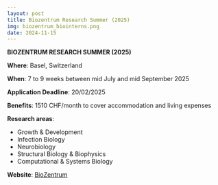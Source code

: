 ```yaml
---
layout: post
title: Biozentrum Research Summer (2025) 
img: biozentrum_biointerns.png
date: 2024-11-15
---
```


**BIOZENTRUM RESEARCH SUMMER (2025)**

**Where**: Basel, Switzerland 

**When**: 7 to 9 weeks between mid July and mid September 2025

**Application Deadline**: 20/02/2025

**Benefits**: 1510 CHF/month to cover accommodation and living expenses

**Research areas**: 

 * Growth & Development
 * Infection Biology
 * Neurobiology 
 * Structural Biology & Biophysics
 * Computational & Systems Biology

**Website**: [BioZentrum](https://www.biozentrum.unibas.ch/education/summer-schools/biozentrum-research-summer/)
